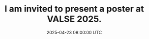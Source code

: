 ---
title: I am invited to present a poster at <strong>VALSE 2025</strong>.
date: 2025-04-23 08:00:00 UTC
---